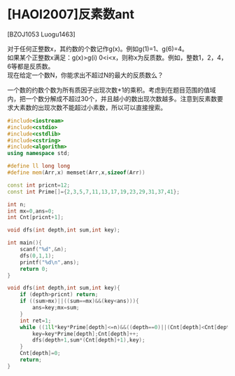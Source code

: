 # [HAOI2007]反素数ant
[BZOJ1053 Luogu1463]

对于任何正整数x，其约数的个数记作g(x)。例如g(1)=1、g(6)=4。   
如果某个正整数x满足：g(x)>g(i) 0<i<x，则称x为反质数。例如，整数1，2，4，6等都是反质数。   
现在给定一个数N，你能求出不超过N的最大的反质数么？

一个数的约数个数为所有质因子出现次数+1的乘积。考虑到在题目范围的值域内，把一个数分解成不超过$30$个，并且越小的数出现次数越多。注意到反素数要求大素数的出现次数不能超过小素数，所以可以直接搜索。

```cpp
#include<iostream>
#include<cstdio>
#include<cstdlib>
#include<cstring>
#include<algorithm>
using namespace std;

#define ll long long
#define mem(Arr,x) memset(Arr,x,sizeof(Arr))

const int pricnt=12;
const int Prime[]={2,3,5,7,11,13,17,19,23,29,31,37,41};

int n;
int mx=0,ans=0;
int Cnt[pricnt+1];

void dfs(int depth,int sum,int key);

int main(){
	scanf("%d",&n);
	dfs(0,1,1);
	printf("%d\n",ans);
	return 0;
}

void dfs(int depth,int sum,int key){
	if (depth>pricnt) return;
	if ((sum>mx)||((sum==mx)&&(key<ans))){
		ans=key;mx=sum;
	}
	int ret=1;
	while ((1ll*key*Prime[depth]<=n)&&((depth==0)||(Cnt[depth]<Cnt[depth-1]))){
		key=key*Prime[depth];Cnt[depth]++;
		dfs(depth+1,sum*(Cnt[depth]+1),key);
	}
	Cnt[depth]=0;
	return;
}
```